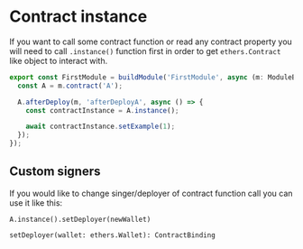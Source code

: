 # Contract instance

If you want to call some contract function or read any contract property you will need to call `.instance()` function
first in order to get `ethers.Contract` like object to interact with.

```typescript
export const FirstModule = buildModule('FirstModule', async (m: ModuleBuilder) => {
  const A = m.contract('A');

  A.afterDeploy(m, 'afterDeployA', async () => {
    const contractInstance = A.instance();

    await contractInstance.setExample(1);
  });
});
```

## Custom signers

If you would like to change singer/deployer of contract function call you can use it like this:

```
A.instance().setDeployer(newWallet)
```

```
setDeployer(wallet: ethers.Wallet): ContractBinding
```
